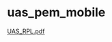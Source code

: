 # uas_pem_mobile

[UAS_RPL.pdf](https://github.com/muhamadfarrasjasir12/uas_pem_mobile/files/13903744/UAS_RPL.pdf)
